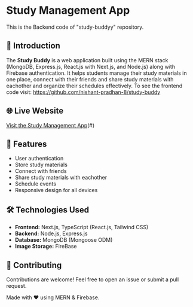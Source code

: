 # Study Management App
This is the Backend code of "study-buddyy" repository.
## 🚀 Introduction
The **Study Buddy** is a web application built using the MERN stack (MongoDB, Express.js, React.js with Next.js, and Node.js) along with Firebase authentication. It helps students manage their study materials in one place, connect with their friends and share study materials with eachother and organize their schedules effectively. To see the frontend code visit: https://github.com/nishant-pradhan-8/study-buddy
 
## 🌐 Live Website
[Visit the Study Management App](https://study-buddyy.vercel.app)(#)  

## 📌 Features
- User authentication
- Store study materials
- Connect with friends
- Share study materials with eachother
- Schedule events
- Responsive design for all devices

## 🛠️ Technologies Used
- **Frontend:** Next.js, TypeScript (React.js, Tailwind CSS)
- **Backend:** Node.js, Express.js
- **Database:** MongoDB (Mongoose ODM)
- **Image Storage:** FireBase


## 🤝 Contributing
Contributions are welcome! Feel free to open an issue or submit a pull request.

Made with ❤️ using MERN & Firebase.
